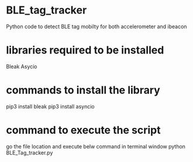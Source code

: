 # BLE_tag_tracker
Python code to detect BLE tag mobilty for both accelerometer and ibeacon

# libraries required to be installed 

Bleak
Asycio

# commands to install the library
pip3 install bleak
pip3 install asyncio

# command to execute the script
go the file location and execute belw command in terminal window
python BLE_Tag_tracker.py




